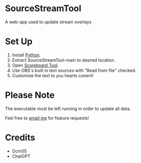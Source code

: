 
# SourceStreamTool
A web-app used to update stream overlays

# Set Up
1. Install [Python](https://www.python.org/downloads/).
2. Extract SourceStreamTool-main to desired location.
3. Open [Scoreboard Tool](http://127.0.0.1:5000/).
4. Use OBS's built in text sources with "Read from file" checked.
5. Customize the text to you hearts conent!

# Please Note
The executable must be left running in order to update all data.

Feel free to <a href="mailto:sourcessb@gmail.com?subject=SST Feature Request: &body=Insert request here.">email me</a> for feature requests!

# Credits
- Dcm05
- ChatGPT
